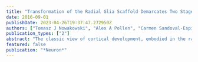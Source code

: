 ```yaml
---
title: "Transformation of the Radial Glia Scaffold Demarcates Two Stages of Human Cerebral Cortex Development"
date: 2016-09-01
publishDate: 2023-04-26T19:37:47.272950Z
authors: ["Tomasz J Nowakowski", "Alex A Pollen", "Carmen Sandoval-Espinosa", "Arnold R Kriegstein"]
publication_types: ["2"]
abstract: "The classic view of cortical development, embodied in the radial unit hypothesis, highlights the ventricular radial glia (vRG) scaffold as a key architectonic feature of the developing neocortex. The scaffold includes continuous fibers spanning the thickness of the developing cortex during neurogenesis across mammals. However, we find that in humans, the scaffold transforms into a physically discontinuous structure during the transition from infragranular to supragranular neuron production. As a consequence of this transformation, supragranular layer neurons arrive at their terminal positions in the cortical plate along outer radial glia (oRG) cell fibers. In parallel, the radial glia that contact the ventricle develop distinct gene expression profile and ``truncated'' morphology. We propose a supragranular layer expansion hypothesis that posits a deterministic role of oRG cells in the radial and tangential expansion of supragranular layers in primates, with implications for patterns of neuronal migration, area patterning, and cortical folding."
featured: false
publication: "*Neuron*"
---
```


